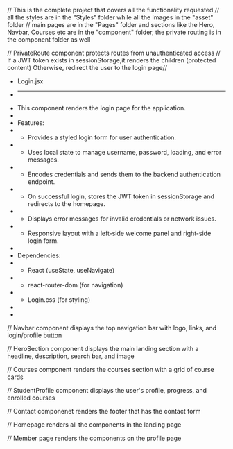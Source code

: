 // This is the complete project that covers all the functionality requested
// all the styles are in the "Styles" folder while all the images in the "asset" folder
// main pages are in the "Pages" folder and sections like the Hero, Navbar, Courses etc are in the "component" folder, the private routing is in the
component folder as well

// PrivateRoute component protects routes from unauthenticated access
// If a JWT token exists in sessionStorage,it renders the children (protected content)
Otherwise, redirect the user to the login page//

- Login.jsx
- ***
- This component renders the login page for the application.
-
- Features:
- - Provides a styled login form for user authentication.
- - Uses local state to manage username, password, loading, and error messages.
- - Encodes credentials and sends them to the backend authentication endpoint.
- - On successful login, stores the JWT token in sessionStorage and redirects to the homepage.
- - Displays error messages for invalid credentials or network issues.
- - Responsive layout with a left-side welcome panel and right-side login form.
-
- Dependencies:
- - React (useState, useNavigate)
- - react-router-dom (for navigation)
- - Login.css (for styling)
-
-

// Navbar component displays the top navigation bar with logo, links, and login/profile button

// HeroSection component displays the main landing section with a headline, description, search bar, and image

// Courses component renders the courses section with a grid of course cards

// StudentProfile component displays the user's profile, progress, and enrolled courses

// Contact componenet renders the footer that has the contact form

// Homepage renders all the components in the landing page

// Member page renders the components on the profile page
